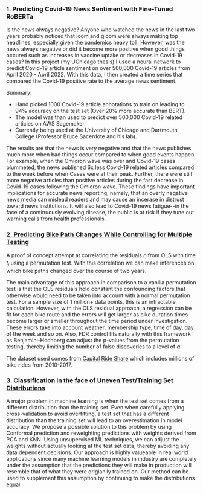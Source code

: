 ### 1. Predicting Covid-19 News Sentiment with Fine-Tuned RoBERTa

Is the news always negative? Anyone who watched the news in the last two years probably noticed that loom and gloom were always making top headlines, especially given the pandemics heavy toll. However, was the news always negative or did it become more positive when good things occured such as increases in vaccine uptake or decreases in Covid-19 cases? In this project (my UChicago thesis) I used a neural network to predict Covid-19 article sentiment on over 500,000 Covid-19 articles from April 2020 - April 2022. With this data, I then created a time series that compared the Covid-19 positive rate to the average news sentiment. 

Summary:
- Hand picked 1000 Covid-19 article annotations to train on leading to 94% accuracy on the test set (Over 20% more accurate than BERT).
- The model was than used to predict over 500,000 Covid-19 related articles on AWS Sagemaker.
- Currently being used at the University of Chicago and Dartmouth College (Professor Bruce Sacerdote and his lab).

The results are that the news is very negative and that the news publishes much more when bad things occur compared to when good events happen. For example, when the Omicron wave was over and Covid-19 cases plummeted, the news published 6x less Covid-19 related articles compared to the week before when Cases were at their peak. Further, there were still more negative articles than positive articles during the fast decrease in Covid-19 cases following the Omicron wave. These findings have important implications for accurate news reporting, namely, that an overly negative news media can mislead readers and may cause an incerase in distrust toward news institutions. It will also lead to Covid-19 news fatigue--in the face of a continuously evolving disease, the public is at risk if they tune out warning calls from health professionals.



### [2. Predicting Bike Path Changes While Controlling for Multiple Testing](https://github.com/GabeNicholson/Predicting-Bikepath-Changes-With-FDR-Control)

A proof of concept attempt at correlating the residuals $r_i$ from OLS with time $t_i$ using a permutation test. With this correlation we can make inferences on which bike paths changed over the course of two years.

The main advantage of this approach in comparison to a vanilla permutation test is that the OLS residuals hold constant the confounding factors that otherwise would need to be taken into account with a normal permutation test. For a sample size of 1 million+ data points, this is an intractable calculation. However, with the OLS residual approach, a regression can be fit for each bike route and the errors will get larger as bike duration times become larger or smaller throughout the time period under investigation. These errors take into account weather, membership type, time of day, day of the week and so on. Also, FDR control fits naturally with this framework as Benjamini-Hochberg can adjust the p-values from the permutation testing, thereby limiting the number of false discoveries to a level of $\alpha$.

The dataset used comes from [Capital Ride Share](https://ride.capitalbikeshare.com/system-data) which includes millions of bike rides from 2010-2017.

### 3. [Classification in the face of Uneven Test/Training Set Distributions](https://github.com/GabeNicholson/Astronomical-Object-Detection)

A major problem in machine learning is when the test set comes from a different distribution than the training set. Even when carefully applying cross-validation to avoid overfitting, a test set that has a different distribution than the training set will lead to an overestimation in model accuracy. We propose a possible solution to this problem by using Conformal prediction and reweighting predictions with weights derived from PCA and KNN. Using unsupervised ML techniques, we can adjust the weights without actually looking at the test set data, thereby avoiding any data dependent decisions. Our approach is highly valueable in real world applications since many machine learning models in industry are completely under the assumption that the predictions they will make in production will resemble that of what they were origianlly trained on. Our method can be used to supplement this assumption by continuing to make the distributions equal. 

